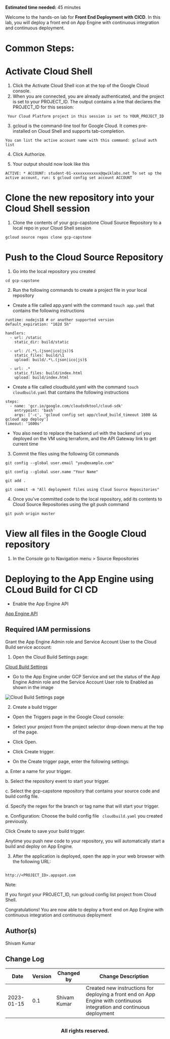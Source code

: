 **Estimated time needed:** 45 minutes

Welcome to the hands-on lab for **Front End Deployment with CICD**. In this lab, you will deploy a front end on App Engine with continuous integration and continuous deployment.

# Common Steps:

# Activate Cloud Shell

1. Click the Activate Cloud Shell icon at the top of the Google Cloud console.
2. When you are connected, you are already authenticated, and the project is set to your PROJECT_ID. The output contains a line that declares the PROJECT_ID for this session:

` 
Your Cloud Platform project in this session is set to YOUR_PROJECT_ID
`

3. gcloud is the command-line tool for Google Cloud. It comes pre-installed on Cloud Shell and supports tab-completion.

`
You can list the active account name with this command:
gcloud auth list
`

4. Click Authorize.

5. Your output should now look like this

`
ACTIVE: *
ACCOUNT: student-01-xxxxxxxxxxxx@qwiklabs.net
To set up the active account, run:
    $ gcloud config set account ACCOUNT
`

# Clone the new repository into your Cloud Shell session

1. Clone the contents of your gcp-capstone Cloud Source Repository to a local repo in your Cloud Shell session

`
gcloud source repos clone gcp-capstone
`
# Push to the Cloud Source Repository

1. Go into the local repository you created

`
cd gcp-capstone
`

2. Run the following commands to create a project file in your local repository

- Create a file called app.yaml with the command ` touch app.yaml ` that contains the following instructions
 
```
runtime: nodejs18 # or another supported version
default_expiration: "102d 5h"

handlers:
  - url: /static
    static_dir: build/static

  - url: /(.*\.(json|ico|js))$
    static_files: build/\1
    upload: build/.*\.(json|ico|js)$

  - url: .*
    static_files: build/index.html
    upload: build/index.html
```
- Create a file called cloudbuild.yaml with the command ` touch cloudbuild.yaml ` that contains the following instructions

```
steps:
  - name: 'gcr.io/google.com/cloudsdktool/cloud-sdk'
    entrypoint: 'bash'
    args: ['-c', 'gcloud config set app/cloud_build_timeout 1600 && gcloud app deploy']
timeout: '1600s'
```

- You also need to replace the backend url with the backend url you deployed on the VM using terraform, and the API Gateway link to get current time

3. Commit the files using the following Git commands

`
git config --global user.email "you@example.com"
`

`
git config --global user.name "Your Name"
`

`
git add .
`

`
git commit -m "All deployment files using Cloud Source Repositories"
`

4. Once you've committed code to the local repository, add its contents to Cloud Source Repositories using the git push command

`
git push origin master
`

# View all files in the Google Cloud repository

1. In the Console go to Navigation menu > Source Repositories

# Deploying to the App Engine using CLoud Build for CI CD

- Enable the App Engine API

[App Engine API](https://console.cloud.google.com/apis/library/appengine.googleapis.com?_ga=2.92569309.1154273686.1673849413-1685325301.1673849413&_gac=1.250146420.1673849413.CjwKCAiA5Y6eBhAbEiwA_2ZWIZjNG6PKtuHqB9Y06g7eQIP6bJMOYyeMt2kH8K9MQdstblrwnlH26RoCNWIQAvD_BwE)

## Required IAM permissions

Grant the App Engine Admin role and Service Account User to the Cloud Build service account:

1. Open the Cloud Build Settings page:

[Cloud Build Settings](https://console.cloud.google.com/cloud-build/settings?_ga=2.63336943.1154273686.1673849413-1685325301.1673849413&_gac=1.127569535.1673849413.CjwKCAiA5Y6eBhAbEiwA_2ZWIZjNG6PKtuHqB9Y06g7eQIP6bJMOYyeMt2kH8K9MQdstblrwnlH26RoCNWIQAvD_BwE)

- Go to the App Engine under GCP Service and set the status of the App Engine Admin role and the Service Account User role to Enabled as shown in the image

<img src="Cloud Build Settings page.jpg"
     alt="Cloud Build Settings page"
      />

2. Create a build trigger

- Open the Triggers page in the Google Cloud console:

- Select your project from the project selector drop-down menu at the top of the page.

- Click Open.

- Click Create trigger.

- On the Create trigger page, enter the following settings:

a. Enter a name for your trigger.

b. Select the repository event to start your trigger.

c. Select the gcp-capstone repository that contains your source code and build config file.

d. Specify the regex for the branch or tag name that will start your trigger.

e. Configuration: Choose the build config file ` cloudbuild.yaml` you created previously.

Click Create to save your build trigger.

Anytime you push new code to your repository, you will automatically start a build and deploy on App Engine.

3. After the application is deployed, open the app in your web browser with the following URL:

```

http://<PROJECT_ID>.appspot.com

```
Note:

If you forgot your PROJECT_ID, run gcloud config list project from Cloud Shell.

Congratulations! You are now able to deploy a front end on App Engine with continuous integration and continuous deployment

## Author(s)
Shivam Kumar


## Change Log
| Date | Version | Changed by | Change Description |
|------|--------|--------|---------|
| 2023-01-15 | 0.1 | Shivam Kumar | Created new instructions for deploying a front end on App Engine with continuous integration and continuous deployment|


## <h3 align="center"> All rights reserved. <h3/>

